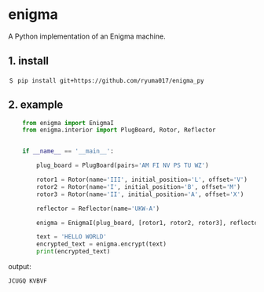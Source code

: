 # enigma
A Python implementation of an Enigma machine.

## 1. install
    ＄ pip install git+https://github.com/ryuma017/enigma_py

## 2. example
```python
    from enigma import EnigmaI
    from enigma.interior import PlugBoard, Rotor, Reflector


    if __name__ == '__main__':

        plug_board = PlugBoard(pairs='AM FI NV PS TU WZ')

        rotor1 = Rotor(name='III', initial_position='L', offset='V')
        rotor2 = Rotor(name='I', initial_position='B', offset='M')
        rotor3 = Rotor(name='II', initial_position='A', offset='X')

        reflector = Reflector(name='UKW-A')

        enigma = EnigmaI(plug_board, [rotor1, rotor2, rotor3], reflector)

        text = 'HELLO WORLD'
        encrypted_text = enigma.encrypt(text)
        print(encrypted_text)
```
output:
```zsh
JCUGQ KVBVF
```